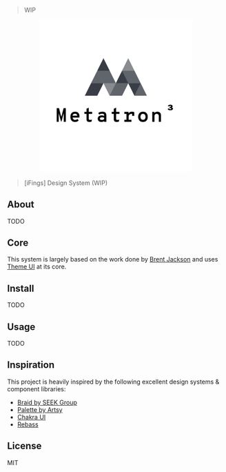 > WIP

<div align="center">
    <img src="logo.png" alt="Metatron³" width="70%">
</div>

> [iFings] Design System (WIP)

## About

TODO

## Core

This system is largely based on the work done by [Brent Jackson](https://github.com/jxnblk) and uses [Theme UI](https://github.com/system-ui/theme-ui) at its core.

## Install

TODO

## Usage

TODO

## Inspiration

This project is heavily inspired by the following excellent design systems & component libraries:

- [Braid by SEEK Group](https://github.com/seek-oss/braid-design-system)
- [Palette by Artsy](https://palette.artsy.net/)
- [Chakra UI](https://chakra-ui.com/)
- [Rebass](https://rebassjs.org/)

## License

MIT
